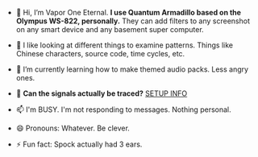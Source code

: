 - 👋 Hi, I’m Vapor One Eternal. **I use Quantum Armadillo based on the Olympus WS-822, personally.** They can add filters to any screenshot on any smart device and any basement super computer.
  
- 👀 I like looking at different things to examine patterns. Things like Chinese characters, source code, time cycles, etc.

- 🌱 I’m currently learning how to make themed audio packs. Less angry ones.

- 💞️ **Can the signals actually be traced?** [SETUP INFO](/SETUP)

- 📫 I'm BUSY. I'm not responding to messages. Nothing personal.

- 😄 Pronouns: Whatever. Be clever.

- ⚡ Fun fact: Spock actually had 3 ears.

<!--
Do we know that the briefcase is about? Was GCHQ named after Vapor One Eternal? That much that?
-->
